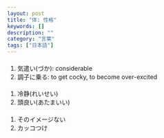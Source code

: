 ```yaml
---
layout: post
title: "体: 性格"
keywords: []
description: ""
category: "言葉"
tags: ["日本語"]
---
```


####
1. 気遣い(づか): considerable
2. 調子に乗る: to get cocky, to become over-excited


####
1. 冷静(れいせい)
2. 頭良い(あたまいい)

####
1. そのイメージない
2. カッコつけ
